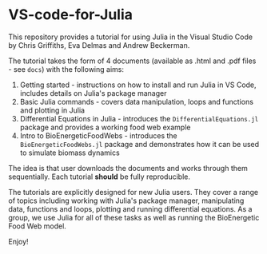 # VS-code-for-Julia
This repository provides a tutorial for using Julia in the Visual Studio Code by Chris Griffiths, Eva Delmas and Andrew Beckerman. 

The tutorial takes the form of 4 documents (available as .html and .pdf files - see `docs`) with the following aims:
  1. Getting started - instructions on how to install and run Julia in VS Code, includes details on Julia's package manager
  2. Basic Julia commands - covers data manipulation, loops and functions and plotting in Julia 
  3. Differential Equations in Julia - introduces the `DifferentialEquations.jl` package and provides a working food web example
  4. Intro to BioEnergeticFoodWebs - introduces the `BioEnergeticFoodWebs.jl` package and demonstrates how it can be used to simulate biomass dynamics 

The idea is that user downloads the documents and works through them sequentially. Each tutorial **should** be fully reproducible. 

The tutorials are explicitly designed for new Julia users. They cover a range of topics including working with Julia's package manager, manipulating data, functions and loops, plotting and running differential equations. As a group, we use Julia for all of these tasks as well as running the BioEnergetic Food Web model. 

Enjoy!
